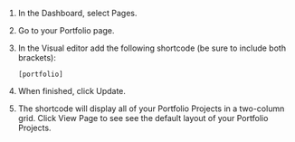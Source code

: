 1. In the Dashboard, select Pages.
2. Go to your Portfolio page.
3. In the Visual editor add the following shortcode (be sure to include both brackets):

    `[portfolio]`

4. When finished, click Update.
5. The shortcode will display all of your Portfolio Projects in a two-column grid. Click View Page to see see the default layout of your Portfolio Projects.
